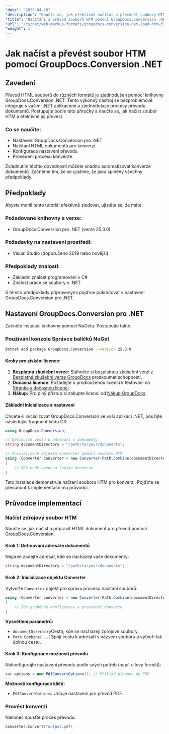 ```yaml
---
"date": "2025-04-29"
"description": "Naučte se, jak efektivně načítat a převádět soubory HTML pomocí nástroje GroupDocs.Conversion pro .NET. Tato příručka se zabývá nastavením, konfigurací a praktickými aplikacemi."
"title": "Načítání a převod souborů HTM pomocí GroupDocs.Conversion .NET – Podrobný návod"
"url": "/cs/net/web-markup-formats/groupdocs-conversion-net-load-htm-files/"
"weight": 1
---
```


# Jak načíst a převést soubor HTM pomocí GroupDocs.Conversion .NET

## Zavedení

Převod HTML souborů do různých formátů je zjednodušen pomocí knihovny GroupDocs.Conversion .NET. Tento výkonný nástroj se bezproblémově integruje s vašimi .NET aplikacemi a zjednodušuje procesy převodu dokumentů. Postupujte podle této příručky a naučte se, jak načíst soubor HTM a efektivně jej převést.

### Co se naučíte:
- Nastavení GroupDocs.Conversion pro .NET
- Načítání HTML dokumentů pro konverzi
- Konfigurace nastavení převodu
- Provedení procesu konverze

Zvládnutím těchto dovedností můžete snadno automatizovat konverze dokumentů. Začněme tím, že se ujistíme, že jsou splněny všechny předpoklady.

## Předpoklady

Abyste mohli tento tutoriál efektivně sledovat, ujistěte se, že máte:

### Požadované knihovny a verze:
- GroupDocs.Conversion pro .NET (verze 25.3.0)
  

### Požadavky na nastavení prostředí:
- Visual Studio (doporučeno 2019 nebo novější)

### Předpoklady znalostí:
- Základní znalost programování v C#
- Znalost práce se soubory v .NET

S těmito předpoklady připravenými pojďme pokračovat v nastavení GroupDocs.Conversion pro .NET.

## Nastavení GroupDocs.Conversion pro .NET

Začněte instalací knihovny pomocí NuGetu. Postupujte takto:

### Používání konzole Správce balíčků NuGet
```bash
dotnet add package GroupDocs.Conversion --version 25.3.0
```

#### Kroky pro získání licence:
1. **Bezplatná zkušební verze:** Stáhněte si bezplatnou zkušební verzi z [Bezplatná zkušební verze GroupDocs](https://releases.groupdocs.com/conversion/net/) prozkoumat schopnosti.
2. **Dočasná licence:** Požádejte o prodlouženou licenci k testování na [Stránka s dočasnou licencí](https://purchase.groupdocs.com/temporary-license/).
3. **Nákup:** Pro plný přístup si zakupte licenci od [Nákup GroupDocs](https://purchase.groupdocs.com/buy).

#### Základní inicializace a nastavení

Chcete-li inicializovat GroupDocs.Conversion ve vaší aplikaci .NET, použijte následující fragment kódu C#:

```csharp
using GroupDocs.Conversion;

// Definujte cestu k adresáři s dokumenty
string documentDirectory = "/path/to/your/documents";

// Inicializace objektu Converter pomocí souboru HTM
using (Converter converter = new Converter(Path.Combine(documentDirectory, "sample.htm")))
{
    // Zde bude uvedena logika konverze
}
```

Tato instalace demonstruje načtení souboru HTM pro konverzi. Pojďme se přesunout k implementačnímu průvodci.

## Průvodce implementací

### Načíst zdrojový soubor HTM

Naučte se, jak načíst a připravit HTML dokument pro převod pomocí GroupDocs.Conversion.

#### Krok 1: Definování adresáře dokumentů
Nejprve zadejte adresář, kde se nacházejí vaše dokumenty:

```csharp
string documentDirectory = "/path/to/your/documents";
```

#### Krok 2: Inicializace objektu Converter
Vytvořte `Converter` objekt pro správu procesu načítání souborů:

```csharp
using (Converter converter = new Converter(Path.Combine(documentDirectory, "sample.htm")))
{
    // Zde proběhne konfigurace a provedení konverze.
}
```

**Vysvětlení parametrů:**
- `documentDirectory`Cesta, kde se nacházejí zdrojové soubory.
- `Path.Combine(...)`Spojí cestu k adresáři s názvem souboru a vytvoří tak úplnou cestu.

#### Krok 3: Konfigurace možností převodu
Nakonfigurujte nastavení převodu podle svých potřeb (např. cílový formát):

```csharp
var options = new PdfConvertOptions(); // Příklad převodu do PDF
```

**Možnosti konfigurace klíčů:**
- `PdfConvertOptions`: Určuje nastavení pro převod PDF.

### Provést konverzi
Nakonec spusťte proces převodu:

```csharp
converter.Convert("output.pdf\